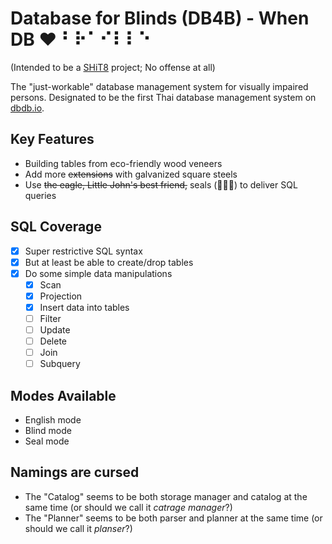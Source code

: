 # Database for Blinds (DB4B) - When DB ❤️ ⠃⠗⠁⠊⠇⠇⠑

(Intended to be a [SHiT8](https://stupid.hackathon.in.th/8/) project; No offense at all)

The "just-workable" database management system for visually impaired persons. Designated to be the first Thai database management system on [dbdb.io](https://dbdb.io).

## Key Features
- Building tables from eco-friendly wood veneers
- Add more ~~extensions~~ with galvanized square steels
- Use ~~the eagle, Little John's best friend,~~ seals (🦭🦭🦭) to deliver SQL queries

## SQL Coverage
- [X] Super restrictive SQL syntax
- [X] But at least be able to create/drop tables
- [X] Do some simple data manipulations
    - [X] Scan
    - [X] Projection
    - [X] Insert data into tables
    - [ ] Filter
    - [ ] Update
    - [ ] Delete
    - [ ] Join
    - [ ] Subquery

## Modes Available
- English mode
- Blind mode
- Seal mode

## Namings are cursed
- The "Catalog" seems to be both storage manager and catalog at the same time (or should we call it *catrage manager*?)
- The "Planner" seems to be both parser and planner at the same time (or should we call it *planser*?)
